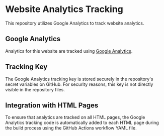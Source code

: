 # Website Analytics Tracking

This repository utilizes Google Analytics to track website analytics.

## Google Analytics

Analytics for this website are tracked using [Google Analytics](https://analytics.google.com/).

## Tracking Key

The Google Analytics tracking key is stored securely in the repository's secret variables on GitHub. For security reasons, this key is not directly visible in the repository files.

## Integration with HTML Pages

To ensure that analytics are tracked on all HTML pages, the Google Analytics tracking code is automatically added to each HTML page during the build process using the GitHub Actions workflow YAML file.
